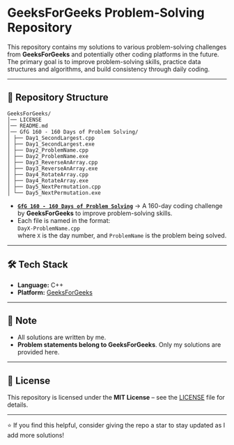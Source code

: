 # GeeksForGeeks Problem-Solving Repository

This repository contains my solutions to various problem-solving challenges from **GeeksForGeeks** and potentially other coding platforms in the future.  
The primary goal is to improve problem-solving skills, practice data structures and algorithms, and build consistency through daily coding.

---

## 📂 Repository Structure

```
GeeksForGeeks/
│── LICENSE
│── README.md
│── GfG 160 - 160 Days of Problem Solving/
│ ├── Day1_SecondLargest.cpp
│ ├── Day1_SecondLargest.exe
│ ├── Day2_ProblemName.cpp
│ ├── Day2_ProblemName.exe
│ ├── Day3_ReverseAnArray.cpp
│ ├── Day3_ReverseAnArray.exe
│ ├── Day4_RotateArray.cpp
│ ├── Day4_RotateArray.exe
│ ├── Day5_NextPermutation.cpp
│ └── Day5_NextPermutation.exe
```

- [**`GfG 160 - 160 Days of Problem Solving`**](https://www.geeksforgeeks.org/courses/gfg-160-series/) → A 160-day coding challenge by **GeeksForGeeks** to improve problem-solving skills.
- Each file is named in the format:  
  `DayX-ProblemName.cpp`  
  where `X` is the day number, and `ProblemName` is the problem being solved.

---

## 🛠️ Tech Stack

- **Language:** C++
- **Platform:** [GeeksForGeeks](https://practice.geeksforgeeks.org/)

---

## 📌 Note

- All solutions are written by me.
- **Problem statements belong to GeeksForGeeks**. Only my solutions are provided here.

---

## 📜 License

This repository is licensed under the **MIT License** – see the [LICENSE](./LICENSE) file for details.

---

⭐ If you find this helpful, consider giving the repo a star to stay updated as I add more solutions!
